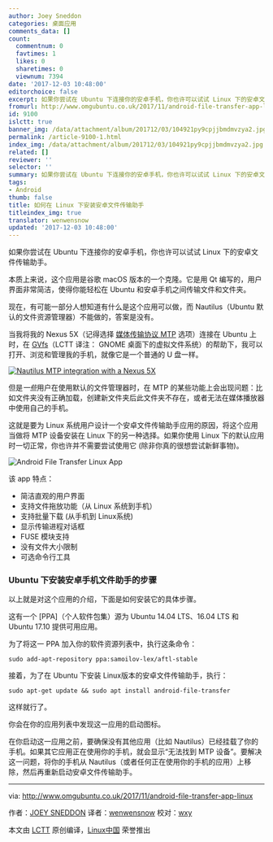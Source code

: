 ```yaml
---
author: Joey Sneddon
categories: 桌面应用
comments_data: []
count:
  commentnum: 0
  favtimes: 1
  likes: 0
  sharetimes: 0
  viewnum: 7394
date: '2017-12-03 10:48:00'
editorchoice: false
excerpt: 如果你尝试在 Ubuntu 下连接你的安卓手机，你也许可以试试 Linux 下的安卓文件传输助手。
fromurl: http://www.omgubuntu.co.uk/2017/11/android-file-transfer-app-linux
id: 9100
islctt: true
banner_img: /data/attachment/album/201712/03/104921py9cpjjbmdmvzya2.jpg
permalink: /article-9100-1.html
index_img: /data/attachment/album/201712/03/104921py9cpjjbmdmvzya2.jpg.thumb.jpg
related: []
reviewer: ''
selector: ''
summary: 如果你尝试在 Ubuntu 下连接你的安卓手机，你也许可以试试 Linux 下的安卓文件传输助手。
tags:
- Android
thumb: false
title: 如何在 Linux 下安装安卓文件传输助手
titleindex_img: true
translator: wenwensnow
updated: '2017-12-03 10:48:00'
---
```


如果你尝试在 Ubuntu 下连接你的安卓手机，你也许可以试试 Linux 下的安卓文件传输助手。


本质上来说，这个应用是谷歌 macOS 版本的一个克隆。它是用 Qt 编写的，用户界面非常简洁，使得你能轻松在 Ubuntu 和安卓手机之间传输文件和文件夹。


现在，有可能一部分人想知道有什么是这个应用可以做，而 Nautilus（Ubuntu 默认的文件资源管理器）不能做的，答案是没有。


当我将我的 Nexus 5X（记得选择 [媒体传输协议 MTP](https://en.wikipedia.org/wiki/Media_Transfer_Protocol) 选项）连接在 Ubuntu 上时，在 [GVfs](https://en.wikipedia.org/wiki/GVfs)（LCTT 译注： GNOME 桌面下的虚拟文件系统）的帮助下，我可以打开、浏览和管理我的手机，就像它是一个普通的 U 盘一样。


[![Nautilus MTP integration with a Nexus 5X](/data/attachment/album/201712/03/104921py9cpjjbmdmvzya2.jpg)](http://www.omgubuntu.co.uk/wp-content/uploads/2017/11/browsing-android-mtp-nautilus.jpg)


但是*一些*用户在使用默认的文件管理器时，在 MTP 的某些功能上会出现问题：比如文件夹没有正确加载，创建新文件夹后此文件夹不存在，或者无法在媒体播放器中使用自己的手机。


这就是要为 Linux 系统用户设计一个安卓文件传输助手应用的原因，将这个应用当做将 MTP 设备安装在 Linux 下的另一种选择。如果你使用 Linux 下的默认应用时一切正常，你也许并不需要尝试使用它 (除非你真的很想尝试新鲜事物)。


![Android File Transfer Linux App](/data/attachment/album/201712/03/104923x8lhru37kv4b6bnu.jpg)


该 app 特点：


* 简洁直观的用户界面
* 支持文件拖放功能（从 Linux 系统到手机）
* 支持批量下载 (从手机到 Linux系统)
* 显示传输进程对话框
* FUSE 模块支持
* 没有文件大小限制
* 可选命令行工具


### Ubuntu 下安装安卓手机文件助手的步骤


以上就是对这个应用的介绍，下面是如何安装它的具体步骤。


这有一个 [PPA]（个人软件包集）源为 Ubuntu 14.04 LTS、16.04 LTS 和 Ubuntu 17.10 提供可用应用。


为了将这一 PPA 加入你的软件资源列表中，执行这条命令：



```
sudo add-apt-repository ppa:samoilov-lex/aftl-stable

```

接着，为了在 Ubuntu 下安装 Linux版本的安卓文件传输助手，执行：



```
sudo apt-get update && sudo apt install android-file-transfer

```

这样就行了。


你会在你的应用列表中发现这一应用的启动图标。


在你启动这一应用之前，要确保没有其他应用（比如 Nautilus）已经挂载了你的手机。如果其它应用正在使用你的手机，就会显示“无法找到 MTP 设备”。要解决这一问题，将你的手机从 Nautilus（或者任何正在使用你的手机的应用）上移除，然后再重新启动安卓文件传输助手。




---


via: <http://www.omgubuntu.co.uk/2017/11/android-file-transfer-app-linux>


作者：[JOEY SNEDDON](https://plus.google.com/117485690627814051450/?rel=author) 译者：[wenwensnow](https://github.com/wenwensnow) 校对：[wxy](https://github.com/wxy)


本文由 [LCTT](https://github.com/LCTT/TranslateProject) 原创编译，[Linux中国](https://linux.cn/) 荣誉推出